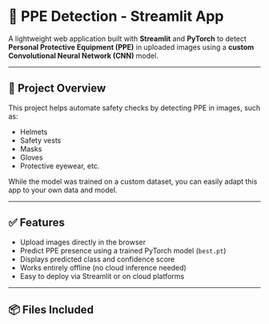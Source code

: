 # 🦺 PPE Detection - Streamlit App

A lightweight web application built with **Streamlit** and **PyTorch** to detect **Personal Protective Equipment (PPE)** in uploaded images using a **custom Convolutional Neural Network (CNN)** model.

---

## 🚀 Project Overview

This project helps automate safety checks by detecting PPE in images, such as:
- Helmets
- Safety vests
- Masks
- Gloves
- Protective eyewear, etc.

While the model was trained on a custom dataset, you can easily adapt this app to your own data and model.

---

## ✅ Features

- Upload images directly in the browser
- Predict PPE presence using a trained PyTorch model (`best.pt`)
- Displays predicted class and confidence score
- Works entirely offline (no cloud inference needed)
- Easy to deploy via Streamlit or on cloud platforms

---

## 📦 Files Included

